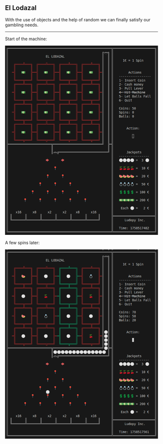 ## El Lodazal

With the use of objects and the help of random we can finally satisfy our gambling needs.

---

Start of the machine:

![alt text](image.png)

A few spins later:

![alt text](image-1.png)